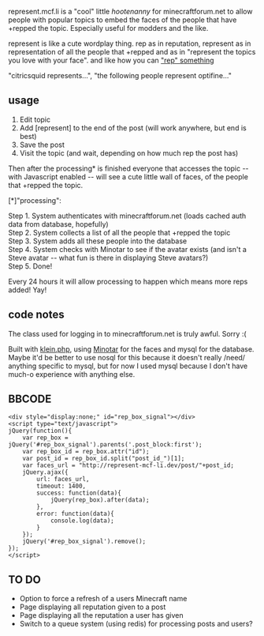 represent.mcf.li is a "cool" little *hootenanny* for minecraftforum.net to allow
people with popular topics to embed the faces of the people that have +repped 
the topic. Especially useful for modders and the like.

represent is like a cute wordplay thing. rep as in reputation, represent as in 
representation of all the people that +repped and as in "represent the topics
you love with your face". and like how you can 
["rep" something](http://www.urbandictionary.com/define.php?term=rep)

"citricsquid represents...", "the following people represent optifine..."

## usage

1. Edit topic
2. Add [represent] to the end of the post (will work anywhere, but end is best)
3. Save the post
4. Visit the topic (and wait, depending on how much rep the post has)

Then after the processing\* is finished everyone that accesses the topic -- with
Javascript enabled -- will see a cute little wall of faces, of the people that 
+repped the topic.

[\*]"processing": 

Step 1. System authenticates with minecraftforum.net (loads cached auth data
        from database, hopefully)  
Step 2. System collects a list of all the people that +repped the topic  
Step 3. System adds all these people into the database  
Step 4. System checks with Minotar to see if the avatar exists (and isn't a 
        Steve avatar -- what fun is there in displaying Steve avatars?)  
Step 5. Done!  

Every 24 hours it will allow processing to happen which means more reps added!
Yay!


## code notes

The class used for logging in to minecraftforum.net is truly awful. Sorry :(

Built with [klein.php](https://raw.github.com/chriso/klein.php), using 
[Minotar](http://minotar.net) for the faces and mysql for the database. Maybe
it'd be better to use nosql for this because it doesn't really /need/ anything
specific to mysql, but for now I used mysql because I don't have much-o 
experience with anything else.

## BBCODE
```
<div style="display:none;" id="rep_box_signal"></div>
<script type="text/javascript">
jQuery(function(){
    var rep_box = jQuery('#rep_box_signal').parents('.post_block:first');
    var rep_box_id = rep_box.attr("id");
    var post_id = rep_box_id.split("post_id_")[1];
    var faces_url = "http://represent-mcf-li.dev/post/"+post_id;
    jQuery.ajax({
        url: faces_url,
        timeout: 1400,
        success: function(data){ 
            jQuery(rep_box).after(data); 
        },
        error: function(data){ 
            console.log(data); 
        }
    });
    jQuery('#rep_box_signal').remove();
});
</script>
```

## TO DO

- Option to force a refresh of a users Minecraft name
- Page displaying all reputation given to a post
- Page displaying all the reputation a user has given
- Switch to a queue system (using redis) for processing posts and users?